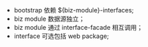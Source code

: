 - bootstrap 依赖 ${biz-module}-interfaces;
- biz module 数据源独立；
- biz module 通过 interface-facade 相互调用；
- interface 可选包括 web package;
